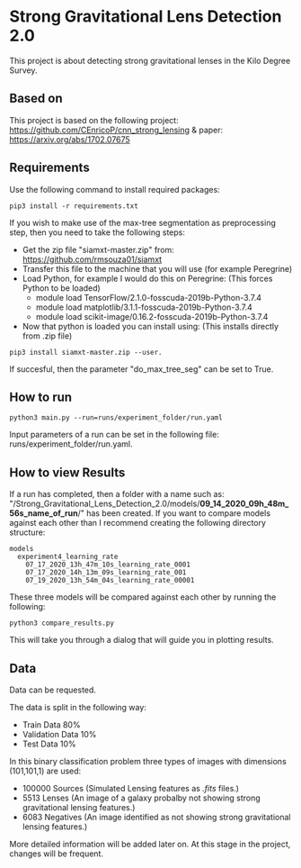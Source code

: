 # Strong Gravitational Lens Detection 2.0
This project is about detecting strong gravitational lenses in the Kilo Degree Survey.

## Based on
This project is based on the following project: https://github.com/CEnricoP/cnn_strong_lensing & paper: https://arxiv.org/abs/1702.07675

## Requirements
Use the following command to install required packages: 
~~~
pip3 install -r requirements.txt
~~~
If you wish to make use of the max-tree segmentation as preprocessing step, then you need to take the following steps:
- Get the zip file "siamxt-master.zip" from: https://github.com/rmsouza01/siamxt
- Transfer this file to the machine that you will use (for example Peregrine)
- Load Python, for example I would do this on Peregrine: (This forces Python to be loaded)
	- module load TensorFlow/2.1.0-fosscuda-2019b-Python-3.7.4
	- module load matplotlib/3.1.1-fosscuda-2019b-Python-3.7.4
	- module load scikit-image/0.16.2-fosscuda-2019b-Python-3.7.4
- Now that python is loaded you can install using: (This installs directly from .zip file)
~~~
pip3 install siamxt-master.zip --user.
~~~
If succesful, then the parameter "do_max_tree_seg" can be set to True.



## How to run
~~~
python3 main.py --run=runs/experiment_folder/run.yaml
~~~
Input parameters of a run can be set in the following file: runs/experiment_folder/run.yaml.


## How to view Results
If a run has completed, then a folder with a name such as: "/Strong_Gravitational_Lens_Detection_2.0/models/**09_14_2020_09h_48m_56s_name_of_run**/" has been created. If you want to compare models against each other than I recommend creating the following directory structure:
~~~~
models
  experiment4_learning_rate
    07_17_2020_13h_47m_10s_learning_rate_0001
    07_17_2020_14h_13m_09s_learning_rate_001
    07_19_2020_13h_54m_04s_learning_rate_00001
~~~~
These three models will be compared against each other by running the following:
~~~~
python3 compare_results.py
~~~~
This will take you through a dialog that will guide you in plotting results.


## Data
Data can be requested.

The data is split in the following way:
- Train Data      80%
- Validation Data 10%
- Test Data       10%

In this binary classification problem three types of images with dimensions (101,101,1) are used:
- 100000 Sources  (Simulated Lensing features as *.fits* files.)
- 5513 Lenses     (An image of a galaxy probalby not showing strong gravitational lensing features.)
- 6083 Negatives  (An image identified as not showing strong gravitational lensing features.)


More detailed information will be added later on. At this stage in the project, changes will be frequent.

